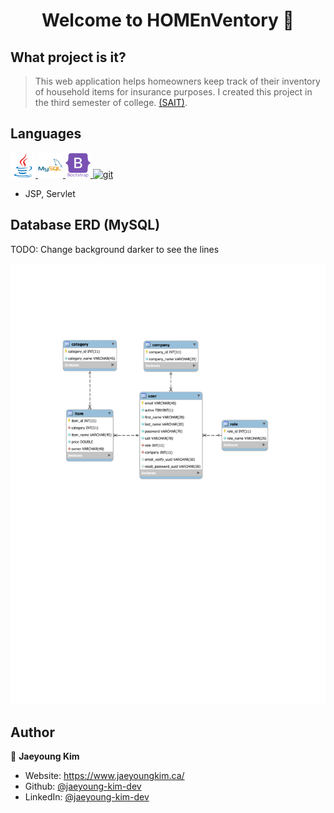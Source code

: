 <h1 align="center">Welcome to HOMEnVentory 👋</h1>

## What project is it?

> This web application helps homeowners keep track of their inventory of household items for insurance purposes. I created this project in the third semester of college. <a href="https://www.sait.ca/programs-and-courses/diplomas/information-technology" target='_blank'>(SAIT)</a>.

## Languages

<p align="left"> <a href="https://www.java.com" target="_blank"> <img src="https://raw.githubusercontent.com/devicons/devicon/master/icons/java/java-original.svg" alt="java" width="40" height="40"/> </a><a href="https://www.mysql.com/" target="_blank"> <img src="https://raw.githubusercontent.com/devicons/devicon/master/icons/mysql/mysql-original-wordmark.svg" alt="mysql" width="40" height="40"/> </a>  <a href="https://getbootstrap.com" target="_blank"> <img src="https://raw.githubusercontent.com/devicons/devicon/master/icons/bootstrap/bootstrap-plain-wordmark.svg" alt="bootstrap" width="40" height="40"/> </a><a href="https://git-scm.com/" target="_blank"> <img src="https://www.vectorlogo.zone/logos/git-scm/git-scm-icon.svg" alt="git" width="40" height="40"/> </a> </p>

- JSP, Servlet

## Database ERD (MySQL)

TODO: Change background darker to see the lines

![erd](https://github.com/Jaeyoung-Kim-Dev/HOMEnVentory/blob/master/screenshots/database_erd.svg?raw=true)

## Author

👤 **Jaeyoung Kim**

- Website: https://www.jaeyoungkim.ca/
- Github: [@jaeyoung-kim-dev](https://github.com/jaeyoung-kim-dev)
- LinkedIn: [@jaeyoung-kim-dev](https://www.linkedin.com/in/jaeyoung-kim-dev/)

